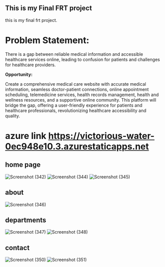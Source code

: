 ## This is my Final FRT project
this is my final frt project. 
# **Problem Statement:**

There is a gap between reliable medical information and accessible healthcare services online, leading to confusion for patients and challenges for healthcare providers.

**Opportunity:**

Create a comprehensive medical care website with accurate medical information, seamless doctor-patient connections, online appointment scheduling, telemedicine services, health records management, health and wellness resources, and a supportive online community. This platform will bridge the gap, offering a user-friendly experience for patients and healthcare professionals, revolutionizing healthcare accessibility and quality.

# azure link https://victorious-water-0ec948e10.3.azurestaticapps.net
## home  page
![Screenshot (342)](https://github.com/Spectre0708/finalfrtproject/assets/124916739/dbf0e62f-6f24-4197-8965-99d848c75813)
![Screenshot (344)](https://github.com/Spectre0708/finalfrtproject/assets/124916739/208adb02-8869-4475-a681-41f55441d6c7)
![Screenshot (345)](https://github.com/Spectre0708/finalfrtproject/assets/124916739/3fcd70dd-9b9c-47c5-81d5-846d12c177cf)
## about
![Screenshot (346)](https://github.com/Spectre0708/finalfrtproject/assets/124916739/8a1719d9-df94-460c-a96d-9dd0affd7189)
## departments
![Screenshot (347)](https://github.com/Spectre0708/finalfrtproject/assets/124916739/26696fde-9ea4-4733-89bf-9204c44c5411)
![Screenshot (348)](https://github.com/Spectre0708/finalfrtproject/assets/124916739/64f39e41-5aa8-4e8a-b9d4-24bb2da7941b)
## contact
![Screenshot (350)](https://github.com/Spectre0708/finalfrtproject/assets/124916739/d064bea5-8dfb-428f-8d0a-add54e2ad363)
![Screenshot (351)](https://github.com/Spectre0708/finalfrtproject/assets/124916739/44763f17-591f-48cc-8241-6c47963328ab)
